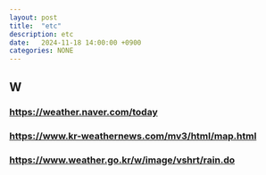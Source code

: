 ```yaml
---
layout: post
title:  "etc"
description: etc
date:   2024-11-18 14:00:00 +0900
categories: NONE
---
```

## W
### <https://weather.naver.com/today>
### <https://www.kr-weathernews.com/mv3/html/map.html>
### <https://www.weather.go.kr/w/image/vshrt/rain.do>
